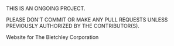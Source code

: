 THIS IS AN ONGOING PROJECT.

PLEASE DON'T COMMIT OR MAKE ANY PULL REQUESTS UNLESS PREVIOUSLY AUTHORIZED BY THE CONTRIBUTOR(S).

Website for The Bletchley Corporation

